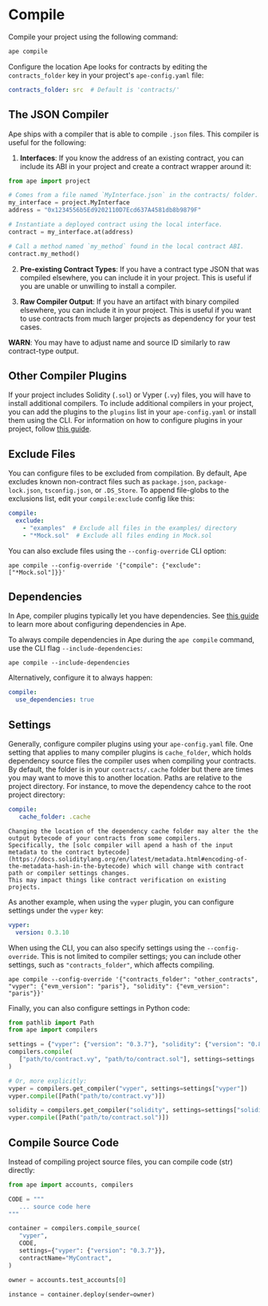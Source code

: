 # Compile

Compile your project using the following command:

```bash
ape compile
```

Configure the location Ape looks for contracts by editing the `contracts_folder` key in your project's `ape-config.yaml` file:

```yaml
contracts_folder: src  # Default is 'contracts/'
```

## The JSON Compiler

Ape ships with a compiler that is able to compile `.json` files.
This compiler is useful for the following:

1. **Interfaces**: If you know the address of an existing contract, you can include its ABI in your project and create a contract wrapper around it:

```python
from ape import project

# Comes from a file named `MyInterface.json` in the contracts/ folder.
my_interface = project.MyInterface
address = "0x1234556b5Ed9202110D7Ecd637A4581db8b9879F"

# Instantiate a deployed contract using the local interface.
contract = my_interface.at(address)

# Call a method named `my_method` found in the local contract ABI.
contract.my_method()
```

2. **Pre-existing Contract Types**: If you have a contract type JSON that was compiled elsewhere, you can include it in your project.
   This is useful if you are unable or unwilling to install a compiler.

3. **Raw Compiler Output**: If you have an artifact with binary compiled elsewhere, you can include it in your project.
   This is useful if you want to use contracts from much larger projects as dependency for your test cases.

**WARN**: You may have to adjust name and source ID similarly to raw contract-type output.

## Other Compiler Plugins

If your project includes Solidity (`.sol`) or Vyper (`.vy`) files, you will have to install additional compilers.
To include additional compilers in your project, you can add the plugins to the `plugins` list in your `ape-config.yaml` or install them using the CLI.
For information on how to configure plugins in your project, follow [this guide](./installing_plugins.html).

## Exclude Files

You can configure files to be excluded from compilation.
By default, Ape excludes known non-contract files such as `package.json`, `package-lock.json`, `tsconfig.json`, or `.DS_Store`.
To append file-globs to the exclusions list, edit your `compile:exclude` config like this:

```yaml
compile:
  exclude:
    - "examples"  # Exclude all files in the examples/ directory
    - "*Mock.sol"  # Exclude all files ending in Mock.sol
```

You can also exclude files using the `--config-override` CLI option:

```shell
ape compile --config-override '{"compile": {"exclude": ["*Mock.sol"]}}'
```

## Dependencies

In Ape, compiler plugins typically let you have dependencies.
See [this guide](./dependencies.html) to learn more about configuring dependencies in Ape.

To always compile dependencies in Ape during the `ape compile` command, use the CLI flag `--include-dependencies`:

```shell
ape compile --include-dependencies
```

Alternatively, configure it to always happen:

```yaml
compile:
  use_dependencies: true
```

## Settings

Generally, configure compiler plugins using your `ape-config.yaml` file.
One setting that applies to many compiler plugins is `cache_folder`, which holds dependency source files the compiler uses when compiling your contracts.
By default, the folder is in your `contracts/.cache` folder but there are times you may want to move this to another location.
Paths are relative to the project directory.
For instance, to move the dependency cahce to the root project directory:

```yaml
compile:
   cache_folder: .cache
```

```{caution}
Changing the location of the dependency cache folder may alter the the output bytecode of your contracts from some compilers.
Specifically, the [solc compiler will apend a hash of the input metadata to the contract bytecode](https://docs.soliditylang.org/en/latest/metadata.html#encoding-of-the-metadata-hash-in-the-bytecode) which will change with contract path or compiler settings changes.
This may impact things like contract verification on existing projects.
```

As another example, when using the `vyper` plugin, you can configure settings under the `vyper` key:

```yaml
vyper:
  version: 0.3.10
```

When using the CLI, you can also specify settings using the `--config-override`.
This is not limited to compiler settings; you can include other settings, such as `"contracts_folder"`, which affects compiling.

```shell
ape compile --config-override '{"contracts_folder": "other_contracts", "vyper": {"evm_version": "paris"}, "solidity": {"evm_version": "paris"}}'
```

Finally, you can also configure settings in Python code:

```python
from pathlib import Path
from ape import compilers

settings = {"vyper": {"version": "0.3.7"}, "solidity": {"version": "0.8.0"}}
compilers.compile(
   ["path/to/contract.vy", "path/to/contract.sol"], settings=settings
)

# Or, more explicitly:
vyper = compilers.get_compiler("vyper", settings=settings["vyper"])
vyper.compile([Path("path/to/contract.vy")])

solidity = compilers.get_compiler("solidity", settings=settings["solidity"])
vyper.compile([Path("path/to/contract.sol")])
```

## Compile Source Code

Instead of compiling project source files, you can compile code (str) directly:

```python
from ape import accounts, compilers

CODE = """
   ... source code here
"""

container = compilers.compile_source(
   "vyper",
   CODE,
   settings={"vyper": {"version": "0.3.7"}}, 
   contractName="MyContract",
)

owner = accounts.test_accounts[0]

instance = container.deploy(sender=owner)
```
